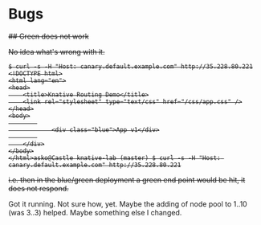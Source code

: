 # Bugs

<strike>## Green does not work

No idea what's wrong with it. 

```
$ curl -s -H "Host: canary.default.example.com" http://35.228.80.221
<!DOCTYPE html>
<html lang="en">
<head>
    <title>Knative Routing Demo</title>
    <link rel="stylesheet" type="text/css" href="/css/app.css" />
</head>
<body>
        
            <div class="blue">App v1</div>
        
    </div>
</body>
</html>asko@Castle knative-lab (master) $ curl -s -H "Host: canary.default.example.com" http://35.228.80.221
```

i.e. then in the blue/green deployment a green end point would be hit, it does not respond.
</strike>

Got it running. Not sure how, yet. Maybe the adding of node pool to 1..10 (was 3..3) helped. Maybe something else I changed.